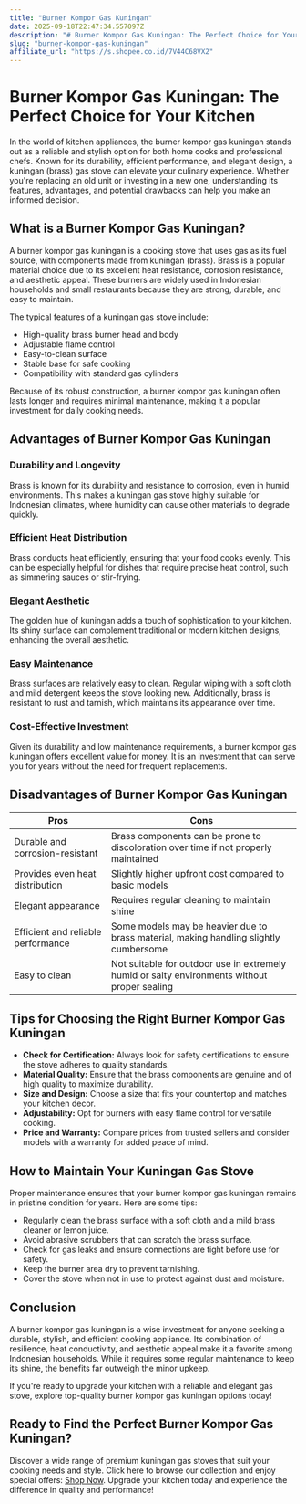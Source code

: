 ```yaml
---
title: "Burner Kompor Gas Kuningan"
date: 2025-09-18T22:47:34.557097Z
description: "# Burner Kompor Gas Kuningan: The Perfect Choice for Your Kitchen..."
slug: "burner-kompor-gas-kuningan"
affiliate_url: "https://s.shopee.co.id/7V44C68VX2"
---
```

# Burner Kompor Gas Kuningan: The Perfect Choice for Your Kitchen

In the world of kitchen appliances, the burner kompor gas kuningan stands out as a reliable and stylish option for both home cooks and professional chefs. Known for its durability, efficient performance, and elegant design, a kuningan (brass) gas stove can elevate your culinary experience. Whether you're replacing an old unit or investing in a new one, understanding its features, advantages, and potential drawbacks can help you make an informed decision.

## What is a Burner Kompor Gas Kuningan?

A burner kompor gas kuningan is a cooking stove that uses gas as its fuel source, with components made from kuningan (brass). Brass is a popular material choice due to its excellent heat resistance, corrosion resistance, and aesthetic appeal. These burners are widely used in Indonesian households and small restaurants because they are strong, durable, and easy to maintain.

The typical features of a kuningan gas stove include:

- High-quality brass burner head and body
- Adjustable flame control
- Easy-to-clean surface
- Stable base for safe cooking
- Compatibility with standard gas cylinders

Because of its robust construction, a burner kompor gas kuningan often lasts longer and requires minimal maintenance, making it a popular investment for daily cooking needs.

## Advantages of Burner Kompor Gas Kuningan

### Durability and Longevity

Brass is known for its durability and resistance to corrosion, even in humid environments. This makes a kuningan gas stove highly suitable for Indonesian climates, where humidity can cause other materials to degrade quickly.

### Efficient Heat Distribution

Brass conducts heat efficiently, ensuring that your food cooks evenly. This can be especially helpful for dishes that require precise heat control, such as simmering sauces or stir-frying.

### Elegant Aesthetic

The golden hue of kuningan adds a touch of sophistication to your kitchen. Its shiny surface can complement traditional or modern kitchen designs, enhancing the overall aesthetic.

### Easy Maintenance

Brass surfaces are relatively easy to clean. Regular wiping with a soft cloth and mild detergent keeps the stove looking new. Additionally, brass is resistant to rust and tarnish, which maintains its appearance over time.

### Cost-Effective Investment

Given its durability and low maintenance requirements, a burner kompor gas kuningan offers excellent value for money. It is an investment that can serve you for years without the need for frequent replacements.

## Disadvantages of Burner Kompor Gas Kuningan

| Pros | Cons |
|--------|-------|
| Durable and corrosion-resistant | Brass components can be prone to discoloration over time if not properly maintained |
| Provides even heat distribution | Slightly higher upfront cost compared to basic models |
| Elegant appearance | Requires regular cleaning to maintain shine |
| Efficient and reliable performance | Some models may be heavier due to brass material, making handling slightly cumbersome |
| Easy to clean | Not suitable for outdoor use in extremely humid or salty environments without proper sealing |

## Tips for Choosing the Right Burner Kompor Gas Kuningan

- **Check for Certification:** Always look for safety certifications to ensure the stove adheres to quality standards.
- **Material Quality:** Ensure that the brass components are genuine and of high quality to maximize durability.
- **Size and Design:** Choose a size that fits your countertop and matches your kitchen decor.
- **Adjustability:** Opt for burners with easy flame control for versatile cooking.
- **Price and Warranty:** Compare prices from trusted sellers and consider models with a warranty for added peace of mind.

## How to Maintain Your Kuningan Gas Stove

Proper maintenance ensures that your burner kompor gas kuningan remains in pristine condition for years. Here are some tips:

- Regularly clean the brass surface with a soft cloth and a mild brass cleaner or lemon juice.
- Avoid abrasive scrubbers that can scratch the brass surface.
- Check for gas leaks and ensure connections are tight before use for safety.
- Keep the burner area dry to prevent tarnishing.
- Cover the stove when not in use to protect against dust and moisture.

## Conclusion

A burner kompor gas kuningan is a wise investment for anyone seeking a durable, stylish, and efficient cooking appliance. Its combination of resilience, heat conductivity, and aesthetic appeal make it a favorite among Indonesian households. While it requires some regular maintenance to keep its shine, the benefits far outweigh the minor upkeep.

If you're ready to upgrade your kitchen with a reliable and elegant gas stove, explore top-quality burner kompor gas kuningan options today!

## Ready to Find the Perfect Burner Kompor Gas Kuningan?

Discover a wide range of premium kuningan gas stoves that suit your cooking needs and style. Click here to browse our collection and enjoy special offers: [Shop Now](https://s.shopee.co.id/7V44C68VX2). Upgrade your kitchen today and experience the difference in quality and performance!